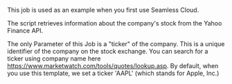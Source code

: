 This job is used as an example when you first use Seamless Cloud.

The script retrieves information about the company's stock from the Yahoo Finance API.

The only Parameter of this Job is a "ticker" of the company. This is a unique identifier of the company on the stock exchange. You can search for a ticker using company name here https://www.marketwatch.com/tools/quotes/lookup.asp.
By default, when you use this template, we set a ticker 'AAPL' (which stands for Apple, Inc.)